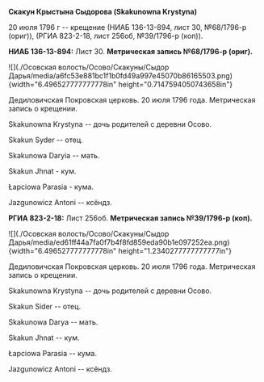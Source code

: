 **Скакун Крыстына Сыдорова (Skakunowna Krystyna)**

20 июля 1796 г -- крещение (НИАБ 136-13-894, лист 30, №68/1796-р
(ориг)), (РГИА 823-2-18, лист 256об, №39/1796-р (коп)).

**НИАБ 136-13-894:** Лист 30. **Метрическая запись №68/1796-р (ориг).**

![](./Осовская волость/Осово/Скакуны/Сыдор Дарья/media/a6fc53e881bc1f1b0fd49a997e45070b86165503.png){width="6.496527777777778in"
height="0.7147594050743658in"}

Дедиловичская Покровская церковь. 20 июля 1796 года. Метрическая запись
о крещении.

Skakunowna Krystyna -- дочь родителей с деревни Осовo.

Skakun Syder -- отец.

Skakunowa Daryia -- мать.

Skakun Jhnat - кум.

Łapciowa Parasia - кума.

Jazgunowicz Antoni -- ксёндз.

**РГИА 823-2-18:** Лист 256об. **Метрическая запись №39/1796-р (коп).**

![](./Осовская волость/Осово/Скакуны/Сыдор Дарья/media/ed61ff44a7fa0f7b4f8fd859eda90b1e097252ea.png){width="6.496527777777778in"
height="1.2340277777777777in"}

Дедиловичская Покровская церковь. 20 июля 1796 года. Метрическая запись
о крещении.

Skakunowna Krystyna -- дочь родителей с деревни Осово.

Skakun Sider -- отец.

Skakunowa Darya -- мать.

Skakun Jhnat -- кум.

Łapciowa Parasia -- кума.

Jazgunowicz Antoni -- ксёндз.
